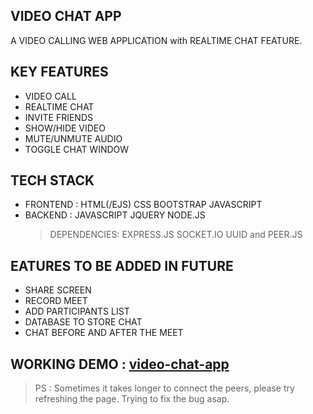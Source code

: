 ## VIDEO CHAT APP

A VIDEO CALLING WEB APPLICATION with REALTIME CHAT FEATURE.

## KEY FEATURES
* VIDEO CALL
* REALTIME CHAT
* INVITE FRIENDS
* SHOW/HIDE VIDEO 
* MUTE/UNMUTE AUDIO
* TOGGLE CHAT WINDOW

## TECH STACK 
* FRONTEND : HTML(/EJS) CSS BOOTSTRAP JAVASCRIPT
* BACKEND  : JAVASCRIPT JQUERY NODE.JS 
   > DEPENDENCIES: EXPRESS.JS SOCKET.IO UUID and PEER.JS 

## EATURES TO BE ADDED IN FUTURE
* SHARE SCREEN
* RECORD MEET
* ADD PARTICIPANTS LIST
* DATABASE TO STORE CHAT
* CHAT BEFORE AND AFTER THE MEET


## WORKING DEMO : [video-chat-app](https://morning-basin-34512.herokuapp.com/)

> PS : Sometimes it takes longer to connect the peers, please try refreshing the page. Trying to fix the bug asap.
